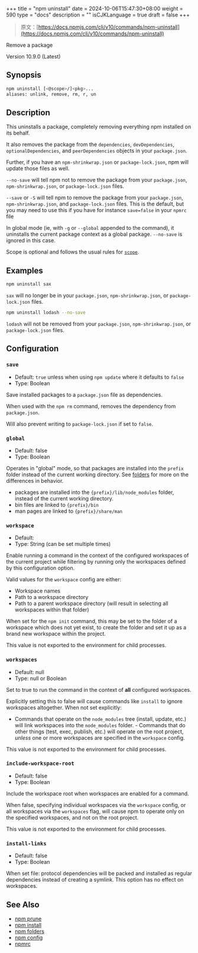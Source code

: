 +++
title = "npm uninstall"
date = 2024-10-06T15:47:30+08:00
weight = 590
type = "docs"
description = ""
isCJKLanguage = true
draft = false
+++

> 原文：[https://docs.npmjs.com/cli/v10/commands/npm-uninstall](https://docs.npmjs.com/cli/v10/commands/npm-uninstall)

Remove a package



Version 10.9.0 (Latest)

## Synopsis



```bash
npm uninstall [<@scope>/]<pkg>...
aliases: unlink, remove, rm, r, un
```

## Description

This uninstalls a package, completely removing everything npm installed on its behalf.

It also removes the package from the `dependencies`, `devDependencies`, `optionalDependencies`, and `peerDependencies` objects in your `package.json`.

Further, if you have an `npm-shrinkwrap.json` or `package-lock.json`, npm will update those files as well.

`--no-save` will tell npm not to remove the package from your `package.json`, `npm-shrinkwrap.json`, or `package-lock.json` files.

`--save` or `-S` will tell npm to remove the package from your `package.json`, `npm-shrinkwrap.json`, and `package-lock.json` files. This is the default, but you may need to use this if you have for instance `save=false` in your `npmrc` file

In global mode (ie, with `-g` or `--global` appended to the command), it uninstalls the current package context as a global package. `--no-save` is ignored in this case.

Scope is optional and follows the usual rules for [`scope`](https://docs.npmjs.com/cli/v10/using-npm/scope).

## Examples



```bash
npm uninstall sax
```

`sax` will no longer be in your `package.json`, `npm-shrinkwrap.json`, or `package-lock.json` files.



```bash
npm uninstall lodash --no-save
```

`lodash` will not be removed from your `package.json`, `npm-shrinkwrap.json`, or `package-lock.json` files.

## Configuration

### `save`

- Default: `true` unless when using `npm update` where it defaults to `false`
- Type: Boolean

Save installed packages to a `package.json` file as dependencies.

When used with the `npm rm` command, removes the dependency from `package.json`.

Will also prevent writing to `package-lock.json` if set to `false`.

### `global`

- Default: false
- Type: Boolean

Operates in "global" mode, so that packages are installed into the `prefix` folder instead of the current working directory. See [folders](https://docs.npmjs.com/cli/v10/configuring-npm/folders) for more on the differences in behavior.

- packages are installed into the `{prefix}/lib/node_modules` folder, instead of the current working directory.
- bin files are linked to `{prefix}/bin`
- man pages are linked to `{prefix}/share/man`

### `workspace`

- Default:
- Type: String (can be set multiple times)

Enable running a command in the context of the configured workspaces of the current project while filtering by running only the workspaces defined by this configuration option.

Valid values for the `workspace` config are either:

- Workspace names
- Path to a workspace directory
- Path to a parent workspace directory (will result in selecting all workspaces within that folder)

When set for the `npm init` command, this may be set to the folder of a workspace which does not yet exist, to create the folder and set it up as a brand new workspace within the project.

This value is not exported to the environment for child processes.

### `workspaces`

- Default: null
- Type: null or Boolean

Set to true to run the command in the context of **all** configured workspaces.

Explicitly setting this to false will cause commands like `install` to ignore workspaces altogether. When not set explicitly:

- Commands that operate on the `node_modules` tree (install, update, etc.) will link workspaces into the `node_modules` folder. - Commands that do other things (test, exec, publish, etc.) will operate on the root project, *unless* one or more workspaces are specified in the `workspace` config.

This value is not exported to the environment for child processes.

### `include-workspace-root`

- Default: false
- Type: Boolean

Include the workspace root when workspaces are enabled for a command.

When false, specifying individual workspaces via the `workspace` config, or all workspaces via the `workspaces` flag, will cause npm to operate only on the specified workspaces, and not on the root project.

This value is not exported to the environment for child processes.

### `install-links`

- Default: false
- Type: Boolean

When set file: protocol dependencies will be packed and installed as regular dependencies instead of creating a symlink. This option has no effect on workspaces.

## See Also

- [npm prune](https://docs.npmjs.com/cli/v10/commands/npm-prune)
- [npm install](https://docs.npmjs.com/cli/v10/commands/npm-install)
- [npm folders](https://docs.npmjs.com/cli/v10/configuring-npm/folders)
- [npm config](https://docs.npmjs.com/cli/v10/commands/npm-config)
- [npmrc](https://docs.npmjs.com/cli/v10/configuring-npm/npmrc)